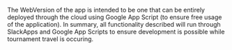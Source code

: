 The WebVersion of the app is intended to be one that can be entirely deployed through the cloud using Google App Script (to ensure free usage of the application). In summary, all functionality described will run through SlackApps and Google App Scripts to ensure development is possible while tournament travel is occuring. 
